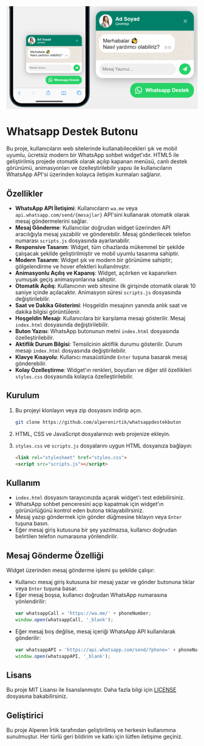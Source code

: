 <img src="https://github.com/alperenirtik/whatsappdestekbuton/blob/main/mobil-masaustu-gorunum.png?raw=true" alt="Ücretsiz HTML Whatsapp Destek Widget">

# Whatsapp Destek Butonu

Bu proje, kullanıcıların web sitelerinde kullanabilecekleri şık ve mobil uyumlu, ücretsiz modern bir WhatsApp sohbet widget'ıdır. HTML5 ile geliştirilmiş projede otomatik olarak açılıp kapanan menüsü, canlı destek görünümü, animasyonları ve özelleştirilebilir yapısı ile kullanıcıların WhatsApp API'si üzerinden kolayca iletişim kurmaları sağlanır.

## Özellikler
- **WhatsApp API İletişimi**: Kullanıcıların `wa.me` veya `api.whatsapp.com/send/{mesajlar}` API'sini kullanarak otomatik olarak mesaj göndermelerini sağlar.
- **Mesaj Gönderme**: Kullanıcılar doğrudan widget üzerinden API aracılığıyla mesaj yazabilir ve gönderebilir. Mesaj gönderilecek telefon numarası `scripts.js` dosyasında ayarlanabilir.
- **Responsive Tasarım**: Widget, tüm cihazlarda mükemmel bir şekilde çalışacak şekilde geliştirilmiştir ve mobil uyumlu tasarıma sahiptir.
- **Modern Tasarım**: Widget şık ve modern bir görünüme sahiptir; gölgelendirme ve hover efektleri kullanılmıştır.
- **Animasyonlu Açılış ve Kapanış**: Widget, açılırken ve kapanırken yumuşak geçiş animasyonlarına sahiptir.
- **Otomatik Açılış**: Kullanıcının web sitesine ilk girişinde otomatik olarak 10 saniye içinde açılacaktır. Animasyon süresi `scripts.js` dosyasında değiştirilebilir.
- **Saat ve Dakika Gösterimi**: Hoşgeldin mesajının yanında anlık saat ve dakika bilgisi görüntülenir.
- **Hoşgeldin Mesajı**: Kullanıcılara bir karşılama mesajı gösterilir. Mesaj `index.html` dosyasında değiştirilebilir.
- **Buton Yazısı**: WhatsApp butonunun metni `index.html` dosyasında özelleştirilebilir.
- **Aktiflik Durum Bilgisi**: Temsilcinin aktiflik durumu gösterilir. Durum mesajı `index.html` dosyasında değiştirilebilir.
- **Klavye Kısayolu**: Kullanıcı masaüstünde `Enter` tuşuna basarak mesaj gönderebilir.
- **Kolay Özelleştirme**: Widget'ın renkleri, boyutları ve diğer stil özellikleri `styles.css` dosyasında kolayca özelleştirilebilir.

## Kurulum

1. Bu projeyi klonlayın veya zip dosyasını indirip açın.
    ```bash
    git clone https://github.com/alperenirtik/whatsappdestekbuton
    ```

2. HTML, CSS ve JavaScript dosyalarınızı web projenize ekleyin.

3. `styles.css` ve `scripts.js` dosyalarını uygun HTML dosyanıza bağlayın:
    ```html
    <link rel="stylesheet" href="styles.css">
    <script src="scripts.js"></script>
    ```

## Kullanım

- `index.html` dosyasını tarayıcınızda açarak widget'ı test edebilirsiniz.
- WhatsApp sohbet penceresini açıp kapatmak için widget'ın görünürlüğünü kontrol eden butona tıklayabilirsiniz.
- Mesaj yazıp göndermek için gönder düğmesine tıklayın veya `Enter` tuşuna basın.
- Eğer mesaj giriş kutusuna bir şey yazılmazsa, kullanıcı doğrudan belirtilen telefon numarasına yönlendirilir.

## Mesaj Gönderme Özelliği

Widget üzerinden mesaj gönderme işlemi şu şekilde çalışır:

- Kullanıcı mesaj giriş kutusuna bir mesaj yazar ve gönder butonuna tıklar veya `Enter` tuşuna basar.
- Eğer mesaj boşsa, kullanıcı doğrudan WhatsApp numarasına yönlendirilir:
    ```javascript
    var whatsappCall = 'https://wa.me/' + phoneNumber;
    window.open(whatsappCall, '_blank');
    ```
- Eğer mesaj boş değilse, mesaj içeriği WhatsApp API kullanılarak gönderilir:
    ```javascript
    var whatsappAPI = 'https://api.whatsapp.com/send/?phone=' + phoneNumber + '&text=' + encodeURIComponent(message) + '&app_absent=0';
    window.open(whatsappAPI, '_blank');
    ```

## Lisans

Bu proje MIT Lisansı ile lisanslanmıştır. Daha fazla bilgi için [LICENSE](LICENSE) dosyasına bakabilirsiniz.

## Geliştirici

Bu proje Alperen İrtik tarafından geliştirilmiş ve herkesin kullanımına sunulmuştur. Her türlü geri bildirim ve katkı için lütfen iletişime geçiniz.
